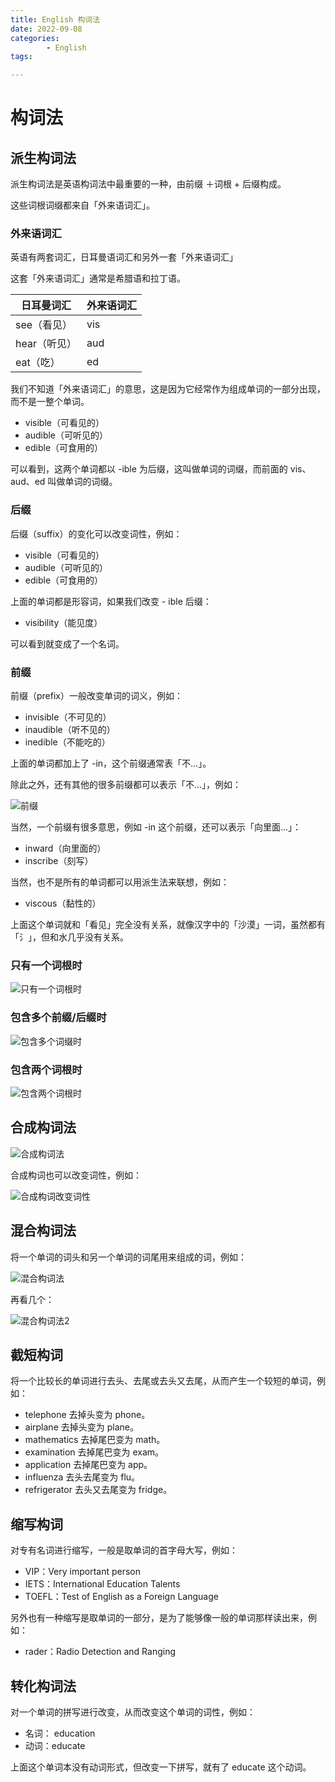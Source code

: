 ```yaml
---
title: English 构词法
date: 2022-09-08
categories:
        - English
tags:

---
```


# 构词法

## 派生构词法

派生构词法是英语构词法中最重要的一种，由前缀 ＋词根 + 后缀构成。

这些词根词缀都来自「外来语词汇」。

### 外来语词汇

英语有两套词汇，日耳曼语词汇和另外一套「外来语词汇」

这套「外来语词汇」通常是希腊语和拉丁语。 

| 日耳曼词汇   | 外来语词汇 |
| ------------ | ---------- |
| see（看见）  | vis        |
| hear（听见） | aud        |
| eat（吃）    | ed         |

我们不知道「外来语词汇」的意思，这是因为它经常作为组成单词的一部分出现，而不是一整个单词。

- visible（可看见的）
- audible（可听见的）
- edible（可食用的）

可以看到，这两个单词都以 -ible 为后缀，这叫做单词的词缀，而前面的 vis、aud、ed 叫做单词的词缀。

### 后缀

后缀（suffix）的变化可以改变词性，例如：

- visible（可看见的）
- audible（可听见的）
- edible（可食用的）

上面的单词都是形容词，如果我们改变 - ible 后缀：

- visibility（能见度）

可以看到就变成了一个名词。

### 前缀

前缀（prefix）一般改变单词的词义，例如：

- invisible（不可见的）
- inaudible（听不见的）
- inedible（不能吃的）

上面的单词都加上了 -in，这个前缀通常表「不...」。

除此之外，还有其他的很多前缀都可以表示「不...」，例如：

![前缀](https://gallery.yxzi.xyz/galleries/2022/09/08/%E5%89%8D%E7%BC%80.png)

当然，一个前缀有很多意思，例如 -in 这个前缀，还可以表示「向里面...」：

- inward（向里面的）
- inscribe（刻写）

当然，也不是所有的单词都可以用派生法来联想，例如：

- viscous（黏性的）

上面这个单词就和「看见」完全没有关系，就像汉字中的「沙漠」一词，虽然都有「氵」，但和水几乎没有关系。

### 只有一个词根时

![只有一个词根时](https://gallery.yxzi.xyz/galleries/2022/09/08/%E5%8F%AA%E6%9C%89%E4%B8%80%E4%B8%AA%E8%AF%8D%E6%A0%B9%E6%97%B6.png)

### 包含多个前缀/后缀时

![包含多个词缀时](https://gallery.yxzi.xyz/galleries/2022/09/08/%E5%8C%85%E5%90%AB%E5%A4%9A%E4%B8%AA%E8%AF%8D%E7%BC%80%E6%97%B6.png)

### 包含两个词根时

![包含两个词根时](https://gallery.yxzi.xyz/galleries/2022/09/08/%E5%8C%85%E5%90%AB%E4%B8%A4%E4%B8%AA%E8%AF%8D%E6%A0%B9%E6%97%B6.png)

## 合成构词法

![合成构词法](https://gallery.yxzi.xyz/galleries/2022/09/08/%E5%90%88%E6%88%90%E6%9E%84%E8%AF%8D%E6%B3%95.png)

合成构词也可以改变词性，例如：

![合成构词改变词性](https://gallery.yxzi.xyz/galleries/2022/09/08/%E5%90%88%E6%88%90%E6%9E%84%E8%AF%8D%E6%94%B9%E5%8F%98%E8%AF%8D%E6%80%A7.png)

## 混合构词法

将一个单词的词头和另一个单词的词尾用来组成的词，例如：

![混合构词法](https://gallery.yxzi.xyz/galleries/2022/09/08/%E6%B7%B7%E5%90%88%E6%9E%84%E8%AF%8D%E6%B3%95.png)

再看几个：

![混合构词法2](https://gallery.yxzi.xyz/galleries/2022/09/09/%E6%B7%B7%E5%90%88%E6%9E%84%E8%AF%8D%E6%B3%952.png)

## 截短构词

将一个比较长的单词进行去头、去尾或去头又去尾，从而产生一个较短的单词，例如：

- telephone 去掉头变为 phone。
- airplane 去掉头变为 plane。
- mathematics 去掉尾巴变为 math。
- examination 去掉尾巴变为 exam。
- application 去掉尾巴变为 app。
- influenza 去头去尾变为 flu。
- refrigerator 去头又去尾变为 fridge。

## 缩写构词

对专有名词进行缩写，一般是取单词的首字母大写，例如：

- VIP：Very important person
- IETS：International Education Talents
- TOEFL：Test of English as a Foreign Language

另外也有一种缩写是取单词的一部分，是为了能够像一般的单词那样读出来，例如：

- rader：Radio Detection and Ranging

## 转化构词法

对一个单词的拼写进行改变，从而改变这个单词的词性，例如：

- 名词： education
- 动词：educate

上面这个单词本没有动词形式，但改变一下拼写，就有了 educate 这个动词。
